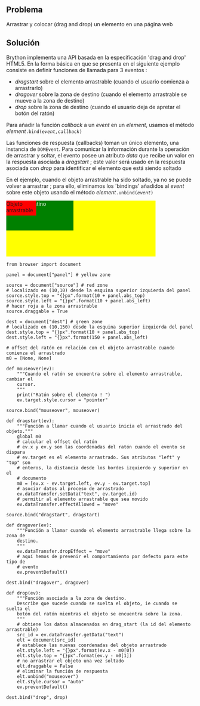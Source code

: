 Problema
--------
Arrastrar y colocar (drag and drop) un elemento en una página web


Solución
--------

Brython implementa una API basada en la especificación 'drag and drop' HTML5.
En la forma básica en que se presenta en el siguiente ejemplo consiste en
definir funciones de llamada para 3 eventos :

- _dragstart_ sobre el elemento arrastrable (cuando el usuario comienza a
  arrastrarlo)
- _dragover_ sobre la zona de destino (cuando el elemento arrastrable se mueve
  a la zona de destino)
- _drop_ sobre la zona de destino (cuando el usuario deja de apretar el botón
  del ratón)

Para añadir la función _callback_ a un _event_ en un _element_, usamos el
método _element_<code>.bind(_event,callback_)</code>

Las funciones de respuesta (callbacks) toman un único elemento, una instancia
de `DOMEvent`. Para comunicar la información durante la operación de arrastrar
y soltar, el evento posee un atributo _data_ que recibe un valor en la
respuesta asociada a _dragstart_ ; este valor será usado en la respuesta
asociada con _drop_ para identificar el elemento que está siendo soltado

En el ejemplo, cuando el objeto arrastrable ha sido soltado, ya no se puede
volver a arrastrar ; para ello, eliminamos los 'bindings' añadidos al _event_
sobre este objeto usando el método _element_<code>.unbind(_event_)</code>

<div style="width:400px;height:150px;background-color:yellow" id="panel">
<div id="dest" style="position:absolute;width:180px;height:80px;background-color:green;color:white;">Zona de destino</div>
<div id="source" style="position:absolute;width:80px;height:40px;background-color:red;">Objeto arrastrable</div>
</div>

```exec_on_load
from browser import document

panel = document["panel"] # yellow zone

source = document["source"] # red zone
# localizado en (10,10) desde la esquina superior izquierda del panel
source.style.top = "{}px".format(10 + panel.abs_top)
source.style.left = "{}px".format(10 + panel.abs_left)
# hacer roja a la zona arrastrable
source.draggable = True

dest = document["dest"] # green zone
# localizado en (10,150) desde la esquina superior izquierda del panel
dest.style.top = "{}px".format(10 + panel.abs_top)
dest.style.left = "{}px".format(150 + panel.abs_left)

# offset del ratón en relación con el objeto arrastrable cuando comienza el arrastrado
m0 = [None, None]

def mouseover(ev):
    """Cuando el ratón se encuentra sobre el elemento arrastrable, cambiar el
    cursor.
    """
    print("Ratón sobre el elemento ! ")
    ev.target.style.cursor = "pointer"

source.bind("mouseover", mouseover)

def dragstart(ev):
    """Función a llamar cuando el usuario inicia el arrastrado del objeto."""
    global m0
    # calcular el offset del ratón
    # ev.x y ev.y son las coordenadas del ratón cuando el evento se dispara
    # ev.target es el elemento arrastrado. Sus atributos "left" y "top" son
    # enteros, la distancia desde los bordes izquierdo y superior en el
    # documento
    m0 = [ev.x - ev.target.left, ev.y - ev.target.top]
    # asociar datos al proceso de arrastrado
    ev.dataTransfer.setData("text", ev.target.id)
    # permitir al elemento arrastrable que sea movido
    ev.dataTransfer.effectAllowed = "move"

source.bind("dragstart", dragstart)

def dragover(ev):
    """Función a llamar cuando el elemento arrastrable llega sobre la zona de
    destino.
    """
    ev.dataTransfer.dropEffect = "move"
    # aquí hemos de prevenir el comportamiento por defecto para este tipo de
    # evento
    ev.preventDefault()

dest.bind("dragover", dragover)

def drop(ev):
    """Función asociada a la zona de destino.
    Describe que sucede cuando se suelta el objeto, ie cuando se suelta el
    botón del ratón mientras el objeto se encuentra sobre la zona.
    """
    # obtiene los datos almacenados en drag_start (la id del elemento arrastrable)
    src_id = ev.dataTransfer.getData("text")
    elt = document[src_id]
    # establece las nuevas coordenadas del objeto arrastrado
    elt.style.left = "{}px".format(ev.x - m0[0])
    elt.style.top = "{}px".format(ev.y - m0[1])
    # no arrastrar el objeto una vez soltado
    elt.draggable = False
    # eliminar la función de respuesta
    elt.unbind("mouseover")
    elt.style.cursor = "auto"
    ev.preventDefault()

dest.bind("drop", drop)
```

